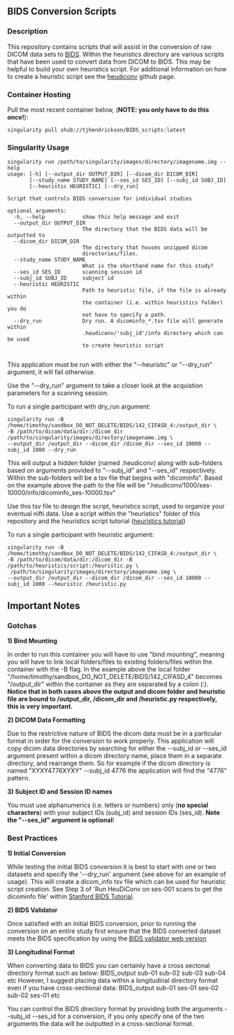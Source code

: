## BIDS Conversion Scripts

### Description
This repository contains scripts that will assist in the conversion of raw DICOM data sets to [BIDS](http://bids.neuroimaging.io/format). Within the heuristics directory are various scripts that have been used to convert data from DICOM to BIDS. This may be helpful to build your own heuristics script. For additional information on how to create a heuristic script see the [heudiconv](https://github.com/nipy/heudiconv) github page.


### Container Hosting
 Pull the most recent container below, (**NOTE: you only have to do this once!**):
```
singularity pull shub://tjhendrickson/BIDS_scripts:latest
```

### Singularity Usage
```
singularity run /path/to/singularity/images/directory/imagename.img --help
usage: [-h] [--output_dir OUTPUT_DIR] [--dicom_dir DICOM_DIR]
       [--study_name STUDY_NAME] [--ses_id SES_ID] [--subj_id SUBJ_ID]
       [--heuristic HEURISTIC] [--dry_run]

Script that controls BIDS conversion for individual studies

optional arguments:
  -h, --help            show this help message and exit
  --output_dir OUTPUT_DIR
                        The directory that the BIDS data will be outputted to
  --dicom_dir DICOM_DIR
                        The directory that houses unzipped dicom
                        directories/files.
  --study_name STUDY_NAME
                        What is the shorthand name for this study?
  --ses_id SES_ID       scanning session id
  --subj_id SUBJ_ID     subject id
  --heuristic HEURISTIC
                        Path to heuristic file, if the file is already within
                        the container (i.e. within heuristics folder) you do
                        not have to specify a path.
  --dry_run             Dry run. A dicominfo_*.tsv file will generate within
                        .heudiconv/'subj_id'/info directory which can be used
                        to create heuristic script


```
This application must be run with either the "--heuristic" or "--dry_run" argument, it will fail otherwise.

Use the "--dry_run" argument to take a closer look at the acquistion parameters for a scanning session.

To run a single participant with dry_run argument:
```
singularity run -B /home/timothy/sandbox_DO_NOT_DELETE/BIDS/142_CIFASD_4:/output_dir \
-B /path/to/dicom/data/dir:/dicom_dir /path/to/singularity/images/directory/imagename.img \
--output_dir /output_dir --dicom_dir /dicom_dir --ses_id 10000 --subj_id 1000 --dry_run
```
This will output a hidden folder (named .heudiconv) along with sub-folders based on arguments provided to "--subj_id" and "--ses_id" respectively.
Within the sub-folders will be a tsv file that begins with "dicominfo". Based on the example above the path to the file will be ".heudiconv/1000/ses-10000/info/dicominfo_ses-10000.tsv"

Use this tsv file to design the script, heuristics script, used to organize your eventual nifti data. Use a script within the "heuristics" folder of this repository and the heuristics script tutorial ([heuristics tutorial](http://reproducibility.stanford.edu/bids-tutorial-series-part-2a/#heuman3))


To run a single participant with heuristic argument:
```
singularity run -B /home/timothy/sandbox_DO_NOT_DELETE/BIDS/142_CIFASD_4:/output_dir \
-B /path/to/dicom/data/dir:/dicom_dir -B /path/to/heuristics/script:/heuristic.py \
 /path/to/singularity/images/directory/imagename.img \
--output_dir /output_dir --dicom_dir /dicom_dir --ses_id 10000 --subj_id 1000 --heuristic /heuristic.py

```

## Important Notes

### Gotchas

**1) Bind Mounting**

In order to run this container you will have to use "bind mounting", meaning you will have to link local folders/files to existing folders/files within the container with the -B flag. In the example above the local folder "/home/timothy/sandbos_DO_NOT_DELETE/BIDS/142_CIFASD_4" becomes "/output_dir" within the container as they are separated by a colon (:). **Notice that in both cases above the output and dicom folder and heuristic file are bound to /output_dir, /dicom_dir and /heuristic.py respectively, this is very important.**

**2) DICOM Data Formatting**

Due to the restrictive nature of BIDS the dicom data must be in a particular format in order for the conversion to work properly. This application will copy dicom data directories by searching for either the --subj_id or --ses_id argument present within a dicom directory name, place them in a separate directory, and rearrange them. So for example if the dicom directory is named "XYXY4776XYXY" --subj_id 4776 the application will find the "4776" pattern.

**3) Subject ID and Session ID names**

You must use alphanumerics (i.e. letters or numbers) only (**no special characters**) with your subject IDs (subj_id) and session IDs (ses_id). **Note the "--ses_id" argument is optional**!

### Best Practices

**1) Initial Conversion**

While testing the initial BIDS conversion it is best to start with one or two datasets and specify the '--dry_run' argument (see above for an example of usage). 
This will create a dicom_info tsv file which can be used for heuristic script creation. 
See Step 3 of 'Run HeuDiConv on ses-001 scans to get the dicominfo file' within [Stanford BIDS Tutorial](http://reproducibility.stanford.edu/bids-tutorial-series-part-2a/#heuman2).

**2) BIDS Validator**

Once satisfied with an initial BIDS conversion, prior to running the conversion on an entire study first ensure that the BIDS converted dataset meets the BIDS specification by using the [BIDS validator web version](http://incf.github.io/bids-validator/)

**3) Longitudinal Format**

When converting data to BIDS you can certainly have a cross sectonal directory format such as below:
BIDS_output
  sub-01
  sub-02
  sub-03
  sub-04
  etc
However, I suggest placing data within a longitudinal directory format even if you have cross-sectional data:
BIDS_output
  sub-01
    ses-01
    ses-02
  sub-02
    ses-01
  etc

You can control the BIDS directory format by providing both the arguments --subj_id --ses_id for a conversion, if you only specify one of the two arguments the data will be outputted in a cross-sectional format.
